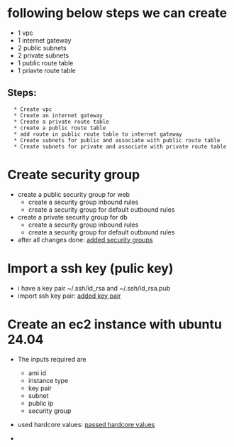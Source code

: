 # following below steps we can create 
   * 1 vpc
   * 1 internet gateway
   * 2 public subnets 
   * 2 private subnets
   * 1 public route table
   * 1 priavte route table

   ## Steps:
      * Create vpc
      * Create an internet gateway
      * Create a private route table
      * create a public route table
      * add route in public route table to internet gateway
      * Create subnets for public and associate with public route table
      * Create subnets for private and associate with private route table

# Create security group
   * create a public security group for web
      * create a security group inbound rules
      * create a security group for default outbound rules
   * create a private security group for db
      * create a security group inbound rules
      * create a security group for default outbound rules
   * after all changes done: [added security groups](https://github.com/VenkeyBoda/Terraform_Practice/commit/36e7de1eb366413d84fffbe0abd76caa18c657ff)

# Import a ssh key (pulic key)
   * i have a key pair ~/.ssh/id_rsa and ~/.ssh/id_rsa.pub
   * import ssh key pair: [added key pair](https://github.com/VenkeyBoda/Terraform_Practice/commit/675c655753b437ac8a7ba82079ee79f26fa648c4) 

# Create an ec2 instance with ubuntu 24.04
   * The inputs required are
      * ami id
      * instance type
      * key pair
      * subnet
      * public ip
      * security group

   * used hardcore values: [passed hardcore values](https://github.com/VenkeyBoda/Terraform_Practice/commit/6c0542ed4a1358d1a05d3bdfb1bce4f16fb39a0c)

   *       